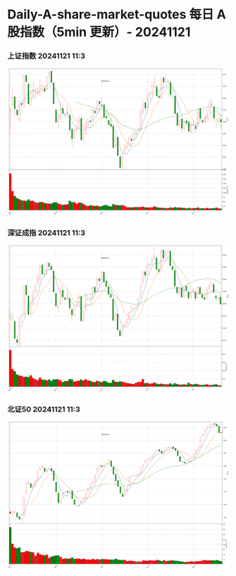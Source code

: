 
# Daily-A-share-market-quotes 每日 A 股指数（5min 更新）- 20241121

### 上证指数 20241121 11:3
![](./fig/2024/11/20241121-sh000001.png)

### 深证成指 20241121 11:3
![](./fig/2024/11/20241121-sz399001.png)

### 北证50 20241121 11:3
![](./fig/2024/11/20241121-bj899050.png)
